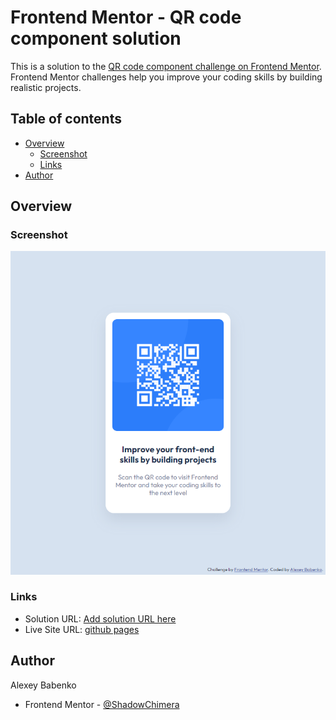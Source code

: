 # Frontend Mentor - QR code component solution

This is a solution to the [QR code component challenge on Frontend Mentor](https://www.frontendmentor.io/challenges/qr-code-component-iux_sIO_H). Frontend Mentor challenges help you improve your coding skills by building realistic projects.

## Table of contents

- [Overview](#overview)
  - [Screenshot](#screenshot)
  - [Links](#links)
- [Author](#author)

## Overview

### Screenshot

![Screenshot of my solution](solution-screenshots/qr-code-component.png)

### Links

- Solution URL: [Add solution URL here](https://your-solution-url.com)
- Live Site URL: [github pages](https://shadowchimera.github.io/qr-code-component/)

## Author

Alexey Babenko

- Frontend Mentor - [@ShadowChimera](https://www.frontendmentor.io/profile/ShadowChimera)
